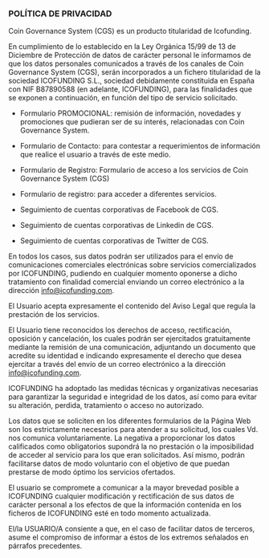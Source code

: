 ### POLÍTICA DE PRIVACIDAD

Coin Governance System (CGS) es un producto titularidad de Icofunding.

En cumplimiento de lo establecido en la Ley Orgánica 15/99 de 13 de Diciembre de Protección de datos de carácter personal le informamos de que los datos personales comunicados a través de los canales de Coin Governance System (CGS), serán incorporados a un fichero titularidad de la sociedad ICOFUNDING S.L., sociedad debidamente constituida en España con NIF B87890588 (en adelante, ICOFUNDING), para las finalidades que se exponen a continuación, en función del tipo de servicio solicitado. 

* Formulario PROMOCIONAL: remisión de información, novedades y promociones que pudieran ser de su interés, relacionadas con Coin Governance System.

* Formulario de Contacto: para contestar a requerimientos de información que realice el usuario a través de este medio.

* Formulario de Registro: Formulario de acceso a los servicios de Coin Governance System (CGS)

* Formulario de registro: para acceder a diferentes servicios.

* Seguimiento de cuentas corporativas de Facebook de CGS.

* Seguimiento de cuentas corporativas de Linkedin de CGS.

* Seguimiento de cuentas corporativas de Twitter de CGS.

En todos los casos, sus datos podrán ser utilizados para el envío de comunicaciones comerciales electrónicas sobre servicios comercializados por ICOFUNDING, pudiendo en cualquier momento oponerse a dicho tratamiento con finalidad comercial enviando un correo electrónico a la dirección info@icofunding.com.

El Usuario acepta expresamente el contenido del Aviso Legal que regula la prestación de los servicios.

El Usuario tiene reconocidos los derechos de acceso, rectificación, oposición y cancelación, los cuales podrán ser ejercitados gratuitamente mediante la remisión de una comunicación, adjuntando un documento que acredite su identidad e indicando expresamente el derecho que desea ejercitar a través del envío de un correo electrónico a la dirección info@icofunding.com.

ICOFUNDING ha adoptado las medidas técnicas y organizativas necesarias para garantizar la seguridad e integridad de los datos, así como para evitar su alteración, perdida, tratamiento o acceso no autorizado.

Los datos que se soliciten en los diferentes formularios de la Página Web son los estrictamente necesarios para atender a su solicitud, los cuales Vd. nos comunica voluntariamente. La negativa a proporcionar los datos calificados como obligatorios supondrá la no prestación o la imposibilidad de acceder al servicio para los que eran solicitados. Así mismo, podrán facilitarse datos de modo voluntario con el objetivo de que puedan prestarse de modo óptimo los servicios ofertados.

El usuario se compromete a comunicar a la mayor brevedad posible a ICOFUNDING cualquier modificación y rectificación de sus datos de carácter personal a los efectos de que la información contenida en los ficheros de ICOFUNDING esté en todo momento actualizada.

El/la USUARIO/A consiente a que, en el caso de facilitar datos de terceros, asume el compromiso de informar a éstos de los extremos señalados en párrafos precedentes.
